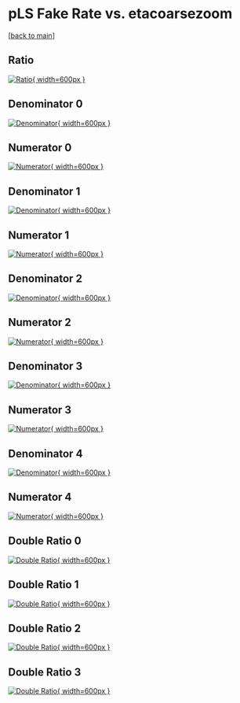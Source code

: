 # pLS Fake Rate vs. etacoarsezoom

[[back to main](./)]



## Ratio

[![Ratio](../mtv/var/pLS_fakerate_etacoarsezoom.png){ width=600px }](../mtv/var/pLS_fakerate_etacoarsezoom.pdf)

## Denominator 0

[![Denominator](../mtv/den/pLS_fakerate_etacoarsezoom_den0.png){ width=600px }](../mtv/den/pLS_fakerate_etacoarsezoom_den0.pdf)

## Numerator 0

[![Numerator](../mtv/num/pLS_fakerate_etacoarsezoom_num0.png){ width=600px }](../mtv/num/pLS_fakerate_etacoarsezoom_num0.pdf)

## Denominator 1

[![Denominator](../mtv/den/pLS_fakerate_etacoarsezoom_den1.png){ width=600px }](../mtv/den/pLS_fakerate_etacoarsezoom_den1.pdf)

## Numerator 1

[![Numerator](../mtv/num/pLS_fakerate_etacoarsezoom_num1.png){ width=600px }](../mtv/num/pLS_fakerate_etacoarsezoom_num1.pdf)

## Denominator 2

[![Denominator](../mtv/den/pLS_fakerate_etacoarsezoom_den2.png){ width=600px }](../mtv/den/pLS_fakerate_etacoarsezoom_den2.pdf)

## Numerator 2

[![Numerator](../mtv/num/pLS_fakerate_etacoarsezoom_num2.png){ width=600px }](../mtv/num/pLS_fakerate_etacoarsezoom_num2.pdf)

## Denominator 3

[![Denominator](../mtv/den/pLS_fakerate_etacoarsezoom_den3.png){ width=600px }](../mtv/den/pLS_fakerate_etacoarsezoom_den3.pdf)

## Numerator 3

[![Numerator](../mtv/num/pLS_fakerate_etacoarsezoom_num3.png){ width=600px }](../mtv/num/pLS_fakerate_etacoarsezoom_num3.pdf)

## Denominator 4

[![Denominator](../mtv/den/pLS_fakerate_etacoarsezoom_den4.png){ width=600px }](../mtv/den/pLS_fakerate_etacoarsezoom_den4.pdf)

## Numerator 4

[![Numerator](../mtv/num/pLS_fakerate_etacoarsezoom_num4.png){ width=600px }](../mtv/num/pLS_fakerate_etacoarsezoom_num4.pdf)

## Double Ratio 0

[![Double Ratio](../mtv/ratio/pLS_fakerate_etacoarsezoom_ratio0.png){ width=600px }](../mtv/ratio/pLS_fakerate_etacoarsezoom_ratio0.pdf)

## Double Ratio 1

[![Double Ratio](../mtv/ratio/pLS_fakerate_etacoarsezoom_ratio1.png){ width=600px }](../mtv/ratio/pLS_fakerate_etacoarsezoom_ratio1.pdf)

## Double Ratio 2

[![Double Ratio](../mtv/ratio/pLS_fakerate_etacoarsezoom_ratio2.png){ width=600px }](../mtv/ratio/pLS_fakerate_etacoarsezoom_ratio2.pdf)

## Double Ratio 3

[![Double Ratio](../mtv/ratio/pLS_fakerate_etacoarsezoom_ratio3.png){ width=600px }](../mtv/ratio/pLS_fakerate_etacoarsezoom_ratio3.pdf)

